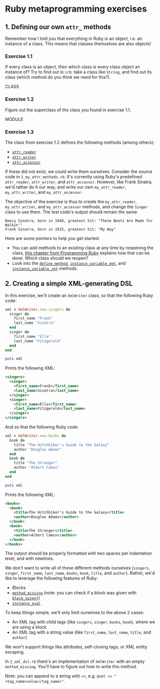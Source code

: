 # Ruby metaprogramming exercises

## 1. Defining our own `attr_` methods

Remember how I told you that everything in Ruby is an object,
i.e. an instance of a class. This means that classes
themselves are also objects!

### Exercise 1.1

If every class is an object, then which class is
every class object an instance of?
Try to find out in `irb`: take a class
like `String`, and find out its class (which method do you think we need for this?).

CLASS

### Exercise 1.2

Figure out the superclass of the class you found in exercise 1.1.

MODULE

### Exercise 1.3

The class from exercise 1.2 defines the following methods (among others):

- [`attr_reader`](https://ruby-doc.org/3.3.0/Module.html#method-i-attr_reader)
- [`attr_writer`](https://ruby-doc.org/3.3.0/Module.html#method-i-attr_writer)
- [`attr_accessor`](https://ruby-doc.org/3.3.0/Module.html#method-i-attr_accessor)

If these did not exist, we could write them ourselves. Consider the source code
in `1_my_attr_methods.rb`. It's currently using Ruby's predefined `attr_reader`,
`attr_writer`, and `attr_accessor`. However, like Frank Sinatra, we'd rather do
it our way, and write our own `my_attr_reader`, `my_attr_writer`, and
`my_attr_accessor`.

The objective of the exercise is thus to create the `my_attr_reader`, `my_attr_writer`,
and `my_attr_accessor` methods, and change the `Singer` class to use them. The test
code's output should remain the same:

```
Nancy Sinatra, born in 1940, greatest hit: "These Boots Are Made for Walkin'"
Frank Sinatra, born in 1915, greatest hit: "My Way"
```

Here are some pointers to help you get started:

- You can add methods to an existing class at any time by reopening the class,
  [this chapter from Programming Ruby](https://ruby-doc.com/docs/ProgrammingRuby/html/tut_classes.html)
  explains how that can be done. Which class should we reopen?
- Look into the [`define_method`](https://ruby-doc.org/3.3.0/Module.html#method-i-define_method),
  [`instance_variable_get`](https://ruby-doc.org/3.3.0/Object.html#method-i-instance_variable_get),
  and [`instance_variable_set`](https://ruby-doc.org/3.3.0/Object.html#method-i-instance_variable_set)
  methods.

## 2. Creating a simple XML-generating DSL

In this exercise, we'll create an `XmlWriter` class, so that the following Ruby code:

```ruby
xml = XmlWriter.new.singers do
  singer do
    first_name "Frank"
    last_name "Sinatra"
  end
  singer do
    first_name "Ella"
    last_name "Fitzgerald"
  end
end

puts xml
```

Prints the following XML:

```xml
<singers>
  <singer>
    <first_name>Frank</first_name>
    <last_name>Sinatra</last_name>
  </singer>
  <singer>
    <first_name>Ella</first_name>
    <last_name>Fitzgerald</last_name>
  </singer>
</singers>
```

And so that the following Ruby code:

```ruby
xml = XmlWriter.new.books do
  book do
    title "The Hitchhiker's Guide to the Galaxy"
    author "Douglas Adams"
  end
  book do
    title "The Stranger"
    author "Albert Camus"
  end
end

puts xml
```

Prints the following XML:

```xml
<books>
  <book>
    <title>The Hitchhiker's Guide to the Galaxy</title>
    <author>Douglas Adams</author>
  </book>
  <book>
    <title>The Stranger</title>
    <author>Albert Camus</author>
  </book>
</books>
```

The output should be properly formatted with two spaces per indentation level, and
with newlines.

We don't want to write all of these different methods ourselves
(`singers`, `singer`, `first_name`, `last_name`, `books`, `book`, `title`, and `author`).
Rather, we'd like to leverage the following features of Ruby:

- Blocks
- [`method_missing`](https://ruby-doc.org/3.3.0/BasicObject.html#method-i-method_missing)
  (note: you can check if a block was given with [`block_given?`](https://ruby-doc.org/3.3.0/Kernel.html#method-i-block_given-3F))
- [`instance_eval`](https://ruby-doc.org/3.3.0/BasicObject.html#method-i-instance_eval)

To keep things simple, we'll only limit ourselves to the above 2 cases:

- An XML tag with child tags (like `singers`, `singer`, `books`, `book`), where we are using a block
- An XML tag with a string value (like `first_name`, `last_name`, `title`, and `author`)

We won't support things like attributes, self-closing tags, or XML entity escaping.

In `2_xml_dsl.rb` there's an implementation of `XmlWriter` with an empty `method_missing`.
You'll have to figure out how to write this method.

Note: you can append to a string with `<<`, e.g. `@xml << "<tag_name>value</tag_name>"`.
